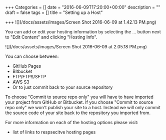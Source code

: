 +++
Categories = []
date = "2016-06-09T17:20:00+00:00"
description = ""
draft = false
tags = []
title = "Setting up a Host"

+++
![](/docs/assets/images/Screen Shot 2016-06-09 at 1.42.13 PM.png)

You can add or edit your hosting information by selecting the ... button next to "Edit Content" and clicking "Hosting Info".

![](/docs/assets/images/Screen Shot 2016-06-09 at 2.05.18 PM.png)

You can choose between:

- GitHub Pages
- Bitbucket
- FTP/FTPS/SFTP
- AWS S3
- Or to just commit back to your source repository

To choose "Commit to source repo only" you will have to have imported your project from GitHub or Bitbucket. If you choose "Commit to source repo only" we won't publish your site to a host. Instead we will only commit the source code of your site back to the repository you imported from.

For more information on each of the hosting options please visit:

- list of links to respsecitve hosting pages